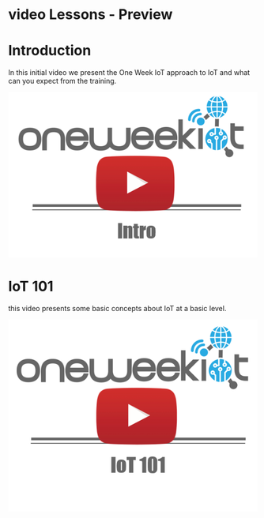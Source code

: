# video Lessons - Preview

# Introduction
In this initial video we present the One Week IoT approach to IoT and what can you expect from the training. 

[![Introduction](Images/1.png)](https://youtu.be/IHK4yZQ1Z_s)

# IoT 101
this video presents some basic concepts about IoT at a basic level. 

[![Introduction](Images/2.png)](https://youtu.be/IHK4yZQ1Z_s)